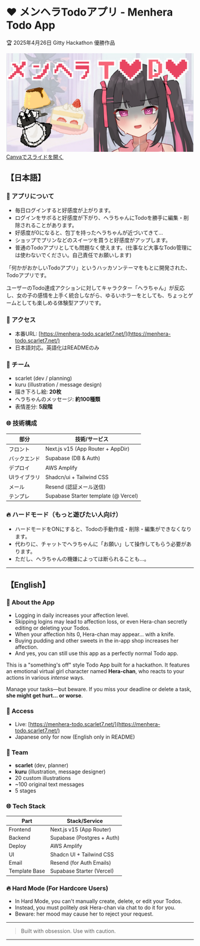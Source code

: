 # ❤️ メンヘラTodoアプリ - Menhera Todo App

🏆 2025年4月26日 Gitty Hackathon 優勝作品


[![発表スライド](/public/thumbnail.png)](https://www.canva.com/design/DAGlnrczHFA/_fC-ibxb_e-rWKJIEqgdGQ/view?utm_content=DAGlnrczHFA&utm_campaign=designshare&utm_medium=link2&utm_source=uniquelinks&utlId=habe77a4daf)
[Canvaでスライドを開く](https://www.canva.com/design/DAGlnrczHFA/_fC-ibxb_e-rWKJIEqgdGQ/view?utm_content=DAGlnrczHFA&utm_campaign=designshare&utm_medium=link2&utm_source=uniquelinks&utlId=habe77a4daf)

## 【日本語】

### 🌟 アプリについて

* 毎日ログインすると好感度が上がります。
* ログインをサボると好感度が下がり、ヘラちゃんにTodoを勝手に編集・削除されることがあります。
* 好感度が0になると、包丁を持ったヘラちゃんが近づいてきて...
* ショップでプリンなどのスイーツを買うと好感度がアップします。
* 普通のTodoアプリとしても問題なく使えます。(仕事など大事なTodo管理には使わないでください。自己責任でお願いします)

「何かがおかしいTodoアプリ」というハッカソンテーマをもとに開発された、Todoアプリです。

ユーザーのTodo達成アクションに対してキャラクター「ヘラちゃん」が反応し、女の子の感情を上手く統合しながら、ゆるいホラーをとしても、ちょっとゲームとしても楽しめる体験型アプリです。

### 📱 アクセス

* 本番URL: [https://menhera-todo.scarlet7.net/](https://menhera-todo.scarlet7.net/)
* 日本語対応。英語化はREADMEのみ

### 👥 チーム

* scarlet (dev / planning)
* kuru (illustration / message design)
* 描き下ろし絵: **20枚**
* ヘラちゃんのメッセージ: **約100種類**
* 表情差分: **5段階**

### 🌐 技術構成

| 部分      | 技術/サービス                              |
| ------- | ------------------------------------ |
| フロント    | Next.js v15 (App Router + AppDir)    |
| バックエンド  | Supabase (DB & Auth)                 |
| デプロイ    | AWS Amplify                          |
| UIライブラリ | Shadcn/ui + Tailwind CSS             |
| メール     | Resend (認証メール送信)                     |
| テンプレ    | Supabase Starter template (@ Vercel) |

### 🔥 ハードモード（もっと遊びたい人向け）

* ハードモードをONにすると、Todoの手動作成・削除・編集ができなくなります。
* 代わりに、チャットでヘラちゃんに「お願い」して操作してもらう必要があります。
* ただし、ヘラちゃんの機嫌によっては断られることも…。

---

## 【English】

### 🌟 About the App

* Logging in daily increases your affection level.
* Skipping logins may lead to affection loss, or even Hera-chan secretly editing or deleting your Todos.
* When your affection hits 0, Hera-chan may appear… with a knife.
* Buying pudding and other sweets in the in-app shop increases her affection.
* And yes, you can still use this app as a perfectly normal Todo app.

This is a "something's off" style Todo App built for a hackathon. It features an emotional virtual girl character named **Hera-chan**, who reacts to your actions in various *intense* ways.

Manage your tasks—but beware. If you miss your deadline or delete a task, **she might get hurt... or worse**.

### 📱 Access

* Live: [https://menhera-todo.scarlet7.net/](https://menhera-todo.scarlet7.net/)
* Japanese only for now (English only in README)

### 👥 Team

* **scarlet** (dev, planner)
* **kuru** (illustration, message designer)
* 20 custom illustrations
* \~100 original text messages
* 5 stages

### 🌐 Tech Stack

| Part          | Stack/Service              |
| ------------- | -------------------------- |
| Frontend      | Next.js v15 (App Router)   |
| Backend       | Supabase (Postgres + Auth) |
| Deploy        | AWS Amplify                |
| UI            | Shadcn UI + Tailwind CSS   |
| Email         | Resend (for Auth Emails)   |
| Template Base | Supabase Starter (Vercel)  |

### 🔥 Hard Mode (For Hardcore Users)

* In Hard Mode, you can't manually create, delete, or edit your Todos.
* Instead, you must politely *ask* Hera-chan via chat to do it for you.
* Beware: her mood may cause her to reject your request.

---

> Built with obsession. Use with caution.

---
